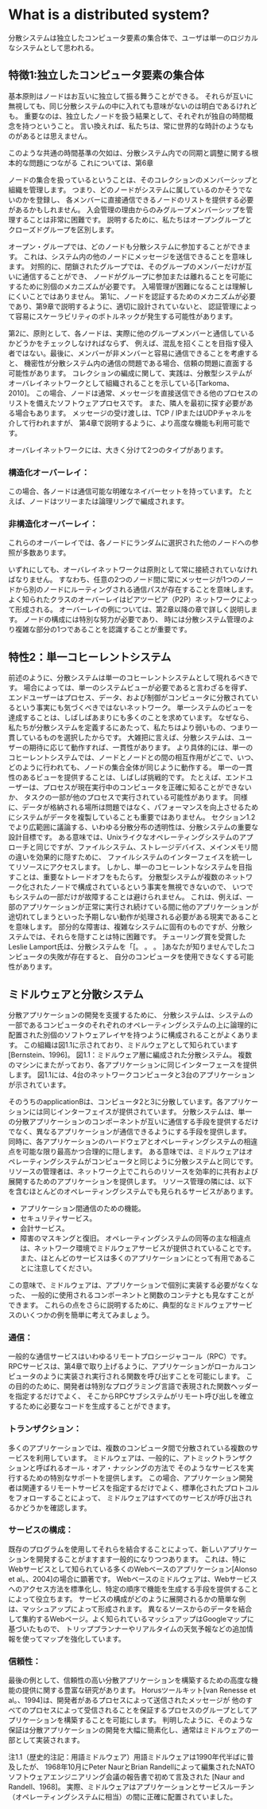 # What is a distributed system?

分散システムは独立したコンピュータ要素の集合体で、ユーザは単一のロジカルなシステムとして思われる。

## 特徴1:独立したコンピュータ要素の集合体

基本原則はノードはお互いに独立して振る舞うことができる。
それらが互いに無視しても、同じ分散システムの中に入れても意味がないのは明白であるけれども。
重要なのは、独立したノードを扱う結果として、それぞれが独自の時間概念を持つということ。
言い換えれば、私たちは、常に世界的な時計のようなものがあるとは思えません。

このような共通の時間基準の欠如は、分散システム内での同期と調整に関する根本的な問題につながる
これについては、第6章

ノードの集合を扱っているということは、そのコレクションのメンバーシップと組織を管理します。
つまり、どのノードがシステムに属しているのかそうでないのかを登録し、
各メンバーに直接通信できるノードのリストを提供する必要があるかもしれません。
入会管理の理由からのみグループメンバーシップを管理することは非常に困難です。
説明するために、私たちはオープングループとクローズドグループを区別します。

オープン・グループでは、どのノードも分散システムに参加することができます。
これは、システム内の他のノードにメッセージを送信できることを意味します。
対照的に、閉鎖されたグループでは、そのグループのメンバーだけが互いに通信することができ、
ノードがグループに参加または離れることを可能にするために別個のメカニズムが必要です。
入場管理が困難になることは理解しにくいことではありません。
第1に、ノードを認証するためのメカニズムが必要であり、第9章で説明するように、適切に設計されていないと、
認証管理によって容易にスケーラビリティのボトルネックが発生する可能性があります。

第2に、原則として、各ノードは、実際に他のグループメンバーと通信しているかどうかをチェックしなければならず、
例えば、混乱を招くことを目指す侵入者ではない。最後に、メンバーが非メンバーと容易に通信できることを考慮すると、
機密性が分散システム内の通信の問題である場合、信頼の問題に直面する可能性があります。
コレクションの編成に関して、実践は、分散型システムがオーバレイネットワークとして組織されることを示している[Tarkoma、2010]。
この場合、ノードは通常、メッセージを直接送信できる他のプロセスのリストを備えたソフトウェアプロセスです。
また、隣人を最初に探す必要がある場合もあります。
メッセージの受け渡しは、TCP / IPまたはUDPチャネルを介して行われますが、
第4章で説明するように、より高度な機能も利用可能です。

オーバレイネットワークには、大きく分けて2つのタイプがあります。

### 構造化オーバーレイ：

この場合、各ノードは通信可能な明確なネイバーセットを持っています。 
たとえば、ノードはツリーまたは論理リングで編成されます。 

### 非構造化オーバーレイ：

これらのオーバーレイでは、各ノードにランダムに選択された他のノードへの参照が多数あります。

いずれにしても、オーバレイネットワークは原則として常に接続されていなければなりません。
すなわち、任意の2つのノード間に常にメッセージが1つのノードから別のノードにルーティングされる通信パスが存在することを意味します。
よく知られたクラスのオーバーレイはピアツーピア（P2P）ネットワークによって形成される。 
オーバーレイの例については、第2章以降の章で詳しく説明します。 ノードの構成には特別な努力が必要であり、
時には分散システム管理のより複雑な部分の1つであることを認識することが重要です。

## 特性2：単一コヒーレントシステム

前述のように、分散システムは単一のコヒーレントシステムとして現れるべきです。
場合によっては、単一のシステムビューが必要であると言わざるを得ず、
エンドユーザーはプロセス、データ、および制御がコンピュータに分散されているという事実にも気づくべきではないネットワーク。
単一システムのビューを達成することは、しばしばあまりにも多くのことを求めています。
なぜなら、私たちが分散システムを定義するにあたって、私たちはより弱いもの、つまり一貫しているものを選択したからです。
大雑把に言えば、分散システムは、ユーザーの期待に応じて動作すれば、一貫性があります。
より具体的には、単一のコヒーレントシステムでは、ノードとノードとの間の相互作用がどこで、いつ、どのように行われても、ノードの集合全体が同じように動作する。
単一の一貫性のあるビューを提供することは、しばしば挑戦的です。
たとえば、エンドユーザーは、プロセスが現在実行中のコンピュータを正確に知ることができないか、
タスクの一部が他のプロセスで実行されている可能性があります。
同様に、データが格納される場所は問題ではなく、パフォーマンスを向上させるためにシステムがデータを複製していることも重要ではありません。
セクション1.2でより広範囲に議論する、いわゆる分散分布の透明性は、分散システムの重要な設計目標です。
ある意味では、Unixライクなオペレーティングシステムのアプローチと同じですが、ファイルシステム、ストレージデバイス、メインメモリ間の違いを効果的に隠すために、
ファイルシステムのインターフェイスを統一してリソースにアクセスします。
しかし、単一のコヒーレントなシステムを目指すことは、重要なトレードオフをもたらす。
分散型システムが複数のネットワーク化されたノードで構成されているという事実を無視できないので、
いつでもシステムの一部だけが故障することは避けられません。
これは、例えば、一部のアプリケーションが正常に実行され続けている間に他のアプリケーションが途切れてしまうといった予期しない動作が処理される必要がある現実であることを意味します。
部分的な障害は、複雑なシステムに固有のものですが、分散システムでは、それらを隠すことは特に困難です。
チューリング賞を受賞したLeslie Lamport氏は、分散システムを「[。 。 。 ]あなたが知りませんでしたコンピュータの失敗が存在すると、
自分のコンピュータを使用できなくする可能性があります。


## ミドルウェアと分散システム

分散アプリケーションの開発を支援するために、
分散システムは、システムの一部であるコンピュータのそれぞれのオペレーティングシステムの上に論理的に配置された別個のソフトウェアレイヤを持つように構成されることがよくあります。
この組織は図1.1に示されており、ミドルウェアとして知られています[Bernstein、1996]。
図1.1：ミドルウェア層に編成された分散システム。
複数のマシンにまたがっており、各アプリケーションに同じインターフェースを提供します。
図1.1には、4台のネットワークコンピュータと3台のアプリケーションが示されています。

そのうちのapplicationBは、コンピュータ2と3に分散しています。各アプリケーションには同じインターフェイスが提供されています。
分散システムは、単一の分散アプリケーションのコンポーネントが互いに通信する手段を提供するだけでなく、異なるアプリケーションが通信できるようにする手段を提供します。
同時に、各アプリケーションのハードウェアとオペレーティングシステムの相違点を可能な限り最高かつ合理的に隠します。
ある意味では、ミドルウェアはオペレーティングシステムがコンピュータと同じように分散システムと同じです。
リソースの管理者は、ネットワーク上でこれらのリソースを効率的に共有および展開するためのアプリケーションを提供します。
リソース管理の隣には、以下を含むほとんどのオペレーティングシステムでも見られるサービスがあります。
* アプリケーション間通信のための機能。
* セキュリティサービス。
* 会計サービス。 
* 障害のマスキングと復旧。
オペレーティングシステムの同等の主な相違点は、ネットワーク環境でミドルウェアサービスが提供されていることです。
また、ほとんどのサービスは多くのアプリケーションにとって有用であることに注意してください。

この意味で、ミドルウェアは、アプリケーションで個別に実装する必要がなくなった、
一般的に使用されるコンポーネントと関数のコンテナとも見なすことができます。
これらの点をさらに説明するために、典型的なミドルウェアサービスのいくつかの例を簡単に考えてみましょう。

### 通信：

一般的な通信サービスはいわゆるリモートプロシージャコール（RPC）です。
RPCサービスは、第4章で取り上げるように、アプリケーションがローカルコンピュータのように実装され実行される関数を呼び出すことを可能にします。
この目的のために、開発者は特別なプログラミング言語で表現された関数ヘッダーを指定するだけでよく、
そこからRPCサブシステムがリモート呼び出しを確立するために必要なコードを生成することができます。

### トランザクション：

多くのアプリケーションでは、複数のコンピュータ間で分散されている複数のサービスを利用しています。
ミドルウェアは、一般的に、アトミックトランザクションと呼ばれるオール・オア・ナッシングの方法で
そのようなサービスを実行するための特別なサポートを提供します。
この場合、アプリケーション開発者は関連するリモートサービスを指定するだけでよく、標準化されたプロトコルをフォローすることによって、
ミドルウェアはすべてのサービスが呼び出されるかどうかを確認します。

### サービスの構成：

既存のプログラムを使用してそれらを結合することによって、新しいアプリケーションを開発することがますます一般的になりつつあります。
これは、特にWebサービスとして知られている多くのWebベースのアプリケーション[Alonso et al。、2004]の場合に顕著です。 
Webベースのミドルウェアは、Webサービスへのアクセス方法を標準化し、特定の順序で機能を生成する手段を提供することによって役立ちます。
サービスの構成がどのように展開されるかの簡単な例は、マッシュアップによって形成されます。
異なるソースからのデータを結合して集約するWebページ。よく知られているマッシュアップはGoogleマップに基づいたもので、
トリッププランナーやリアルタイムの天気予報などの追加情報を使ってマップを強化しています。

### 信頼性：

最後の例として、信頼性の高い分散アプリケーションを構築するための高度な機能の提供に関する豊富な研究があります。 
Horusツールキット[van Renesse et al。、1994]は、開発者があるプロセスによって送信されたメッセージが
他のすべてのプロセスによって受信されることを保証するプロセスのグループとしてアプリケーションを構築することを可能にします。
判明したように、そのような保証は分散アプリケーションの開発を大幅に簡素化し、通常はミドルウェアの一部として実装されます。

注1.1（歴史的注記：用語ミドルウェア）用語ミドルウェアは1990年代半ばに普及したが、
1968年10月にPeter NaurとBrian Randellによって編集されたNATOソフトウェアエンジニアリング会議の報告書で初めて言及された [Naur and Randell、1968]。 
実際、ミドルウェアはアプリケーションとサービスルーチン（オペレーティングシステムに相当）の間に正確に配置されていました。
